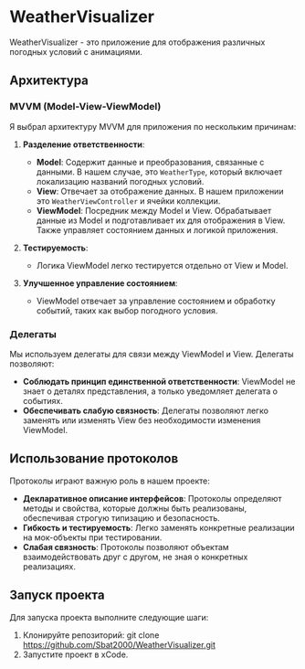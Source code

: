 # WeatherVisualizer

WeatherVisualizer - это приложение для отображения различных погодных условий с анимациями.

## Архитектура

### MVVM (Model-View-ViewModel)

Я выбрал архитектуру MVVM для приложения по нескольким причинам:

1. **Разделение ответственности**:
   - **Model**: Содержит данные и преобразования, связанные с данными. В нашем случае, это `WeatherType`, который включает локализацию названий погодных условий.
   - **View**: Отвечает за отображение данных. В нашем приложении это `WeatherViewController` и ячейки коллекции.
   - **ViewModel**: Посредник между Model и View. Обрабатывает данные из Model и подготавливает их для отображения в View. Также управляет состоянием данных и логикой приложения.

2. **Тестируемость**:
   - Логика ViewModel легко тестируется отдельно от View и Model.

3. **Улучшенное управление состоянием**:
   - ViewModel отвечает за управление состоянием и обработку событий, таких как выбор погодного условия.

### Делегаты

Мы используем делегаты для связи между ViewModel и View. Делегаты позволяют:

- **Соблюдать принцип единственной ответственности**: ViewModel не знает о деталях представления, а только уведомляет делегата о событиях.
- **Обеспечивать слабую связность**: Делегаты позволяют легко заменять или изменять View без необходимости изменения ViewModel.

## Использование протоколов

Протоколы играют важную роль в нашем проекте:

- **Декларативное описание интерфейсов**: Протоколы определяют методы и свойства, которые должны быть реализованы, обеспечивая строгую типизацию и безопасность.
- **Гибкость и тестируемость**: Легко заменять конкретные реализации на мок-объекты при тестировании.
- **Слабая связность**: Протоколы позволяют объектам взаимодействовать друг с другом, не зная о конкретных реализациях.


## Запуск проекта

Для запуска проекта выполните следующие шаги:

1. Клонируйте репозиторий:
   git clone https://github.com/Sbat2000/WeatherVisualizer.git
2. Запустите проект в xCode.

   
